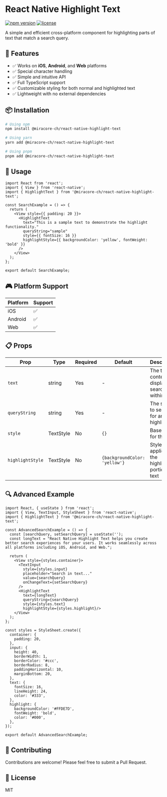 # React Native Highlight Text

[![npm version](https://img.shields.io/npm/v/@miracore-ch/react-native-highlight-text.svg)](https://www.npmjs.com/package/@miracore-ch/react-native-highlight-text)
[![license](https://img.shields.io/npm/l/@miracore-ch/react-native-highlight-text.svg)](https://www.npmjs.com/package/@miracore-ch/react-native-highlight-text)

A simple and efficient cross-platform component for highlighting parts of text that match a search query.

## 🌟 Features

- ✅ Works on **iOS**, **Android**, and **Web** platforms
- ✅ Special character handling
- ✅ Simple and intuitive API
- ✅ Full TypeScript support
- ✅ Customizable styling for both normal and highlighted text
- ✅ Lightweight with no external dependencies

## 📦 Installation

```bash
# Using npm
npm install @miracore-ch/react-native-highlight-text

# Using yarn
yarn add @miracore-ch/react-native-highlight-text

# Using pnpm
pnpm add @miracore-ch/react-native-highlight-text
```

## 🚀 Usage

```tsx
import React from 'react';
import { View } from 'react-native';
import { HighlightText } from '@miracore-ch/react-native-highlight-text';

const SearchExample = () => {
  return (
    <View style={{ padding: 20 }}>
      <HighlightText
        text="This is a sample text to demonstrate the highlight functionality."
        queryString="sample"
        style={{ fontSize: 16 }}
        highlightStyle={{ backgroundColor: 'yellow', fontWeight: 'bold' }}
      />
    </View>
  );
};

export default SearchExample;
```

## 🎮 Platform Support

| Platform | Support |
|----------|---------|
| iOS      | ✅      |
| Android  | ✅      |
| Web      | ✅      |

## 📋 Props

| Prop | Type | Required | Default | Description |
|------|------|----------|---------|-------------|
| `text` | string | Yes | - | The text content to display and search within |
| `queryString` | string | Yes | - | The string to search for and highlight |
| `style` | TextStyle | No | `{}` | Base style for the text |
| `highlightStyle` | TextStyle | No | `{backgroundColor: 'yellow'}` | Style applied to the highlighted portions of text |
## 🔍 Advanced Example

```tsx
import React, { useState } from 'react';
import { View, TextInput, StyleSheet } from 'react-native';
import { HighlightText } from '@miracore-ch/react-native-highlight-text';

const AdvancedSearchExample = () => {
  const [searchQuery, setSearchQuery] = useState('');
  const longText = "React Native Highlight Text helps you create better search experiences for your users. It works seamlessly across all platforms including iOS, Android, and Web.";

  return (
    <View style={styles.container}>
      <TextInput
        style={styles.input}
        placeholder="Search in text..."
        value={searchQuery}
        onChangeText={setSearchQuery}
      />
      <HighlightText
        text={longText}
        queryString={searchQuery}
        style={styles.text}
        highlightStyle={styles.highlight}/>
    </View>
  );
};

const styles = StyleSheet.create({
  container: {
    padding: 20,
  },
  input: {
    height: 40,
    borderWidth: 1,
    borderColor: '#ccc',
    borderRadius: 8,
    paddingHorizontal: 10,
    marginBottom: 20,
  },
  text: {
    fontSize: 16,
    lineHeight: 24,
    color: '#333',
  },
  highlight: {
    backgroundColor: '#FFDE7D',
    fontWeight: 'bold',
    color: '#000',
  },
});

export default AdvancedSearchExample;
```

## 🤝 Contributing

Contributions are welcome! Please feel free to submit a Pull Request.

## 📄 License

MIT